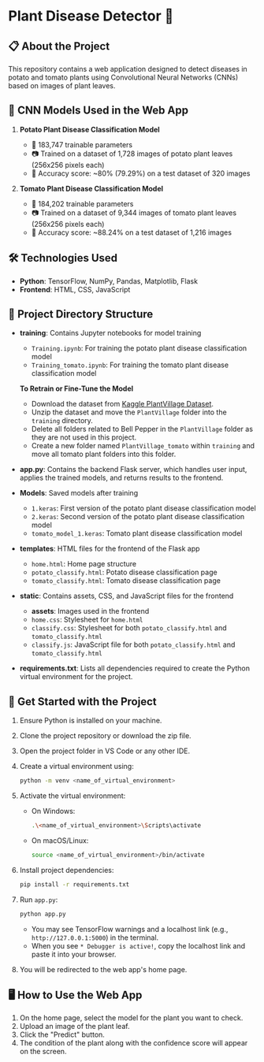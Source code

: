 #  Plant Disease Detector 🌱

## 📋 About the Project
This repository contains a web application designed to detect diseases in potato and tomato plants using Convolutional Neural Networks (CNNs) based on images of plant leaves.

## 🤖 CNN Models Used in the Web App

1. **Potato Plant Disease Classification Model**
   - 🧩 183,747 trainable parameters
   - 📷 Trained on a dataset of 1,728 images of potato plant leaves (256x256 pixels each)
   - 🎯 Accuracy score: ~80% (79.29%) on a test dataset of 320 images

2. **Tomato Plant Disease Classification Model**
   - 🧩 184,202 trainable parameters
   - 📷 Trained on a dataset of 9,344 images of tomato plant leaves (256x256 pixels each)
   - 🎯 Accuracy score: ~88.24% on a test dataset of 1,216 images

## 🛠️ Technologies Used
- **Python**: TensorFlow, NumPy, Pandas, Matplotlib, Flask
- **Frontend**: HTML, CSS, JavaScript

## 📂 Project Directory Structure

- **training**: Contains Jupyter notebooks for model training
  - `Training.ipynb`: For training the potato plant disease classification model
  - `Training_tomato.ipynb`: For training the tomato plant disease classification model

  **To Retrain or Fine-Tune the Model**
  - Download the dataset from [Kaggle PlantVillage Dataset](https://www.kaggle.com/datasets/arjuntejaswi/plant-village).
  - Unzip the dataset and move the `PlantVillage` folder into the `training` directory.
  - Delete all folders related to Bell Pepper in the `PlantVillage` folder as they are not used in this project.
  - Create a new folder named `PlantVillage_tomato` within `training` and move all tomato plant folders into this folder.

- **app.py**: Contains the backend Flask server, which handles user input, applies the trained models, and returns results to the frontend.

- **Models**: Saved models after training
  - `1.keras`: First version of the potato plant disease classification model
  - `2.keras`: Second version of the potato plant disease classification model
  - `tomato_model_1.keras`: Tomato plant disease classification model

- **templates**: HTML files for the frontend of the Flask app
  - `home.html`: Home page structure
  - `potato_classify.html`: Potato disease classification page
  - `tomato_classify.html`: Tomato disease classification page

- **static**: Contains assets, CSS, and JavaScript files for the frontend
  - **assets**: Images used in the frontend
  - `home.css`: Stylesheet for `home.html`
  - `classify.css`: Stylesheet for both `potato_classify.html` and `tomato_classify.html`
  - `classify.js`: JavaScript file for both `potato_classify.html` and `tomato_classify.html`

- **requirements.txt**: Lists all dependencies required to create the Python virtual environment for the project.

## 🚀 Get Started with the Project

1. Ensure Python is installed on your machine.
2. Clone the project repository or download the zip file.
3. Open the project folder in VS Code or any other IDE.
4. Create a virtual environment using:
   ```bash
   python -m venv <name_of_virtual_environment>
   ```
5. Activate the virtual environment:
   - On Windows:
     ```bash
     .\<name_of_virtual_environment>\Scripts\activate
     ```
   - On macOS/Linux:
     ```bash
     source <name_of_virtual_environment>/bin/activate
     ```
6. Install project dependencies:
   ```bash
   pip install -r requirements.txt
   ```
7. Run `app.py`:
   ```bash
   python app.py
   ```
   - You may see TensorFlow warnings and a localhost link (e.g., `http://127.0.0.1:5000`) in the terminal.
   - When you see `* Debugger is active!`, copy the localhost link and paste it into your browser.

8. You will be redirected to the web app's home page.

## 🖥️ How to Use the Web App

1. On the home page, select the model for the plant you want to check.
2. Upload an image of the plant leaf.
3. Click the "Predict" button.
4. The condition of the plant along with the confidence score will appear on the screen.

